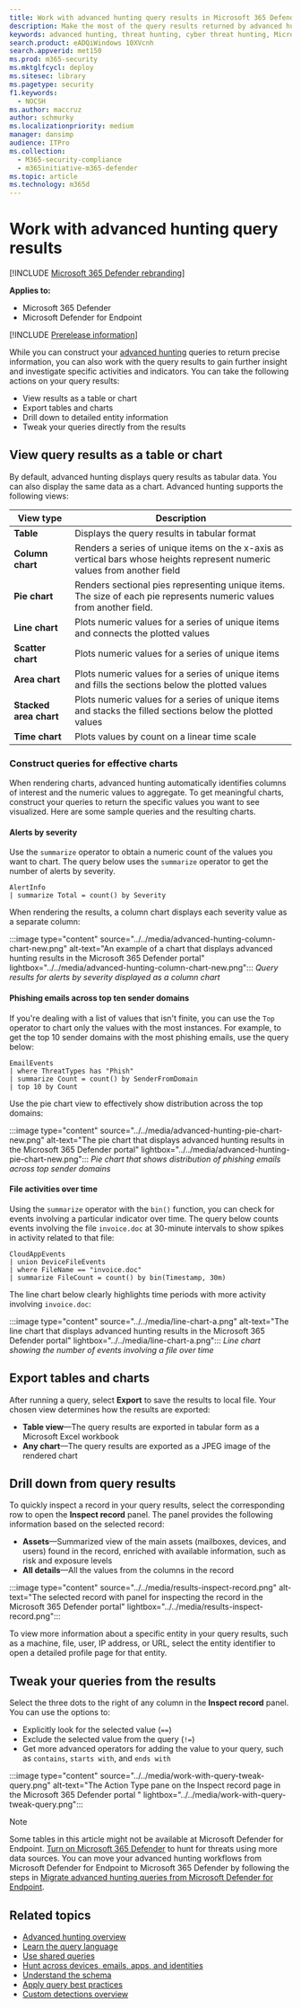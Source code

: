 ```yaml
---
title: Work with advanced hunting query results in Microsoft 365 Defender
description: Make the most of the query results returned by advanced hunting in Microsoft 365 Defender
keywords: advanced hunting, threat hunting, cyber threat hunting, Microsoft 365 Defender, microsoft 365, m365, search, query, telemetry, custom detections, schema, kusto, visualization, chart, filters, drill-down
search.product: eADQiWindows 10XVcnh
search.appverid: met150
ms.prod: m365-security
ms.mktglfcycl: deploy
ms.sitesec: library
ms.pagetype: security
f1.keywords:
  - NOCSH
ms.author: maccruz
author: schmurky
ms.localizationpriority: medium
manager: dansimp
audience: ITPro
ms.collection:
  - M365-security-compliance
  - m365initiative-m365-defender
ms.topic: article
ms.technology: m365d
---
```


# Work with advanced hunting query results

[!INCLUDE [Microsoft 365 Defender rebranding](../includes/microsoft-defender.md)]

**Applies to:**
- Microsoft 365 Defender
- Microsoft Defender for Endpoint

[!INCLUDE [Prerelease information](../includes/prerelease.md)]

While you can construct your [advanced hunting](advanced-hunting-overview.md) queries to return precise information, you can also work with the query results to gain further insight and investigate specific activities and indicators. You can take the following actions on your query results:

- View results as a table or chart
- Export tables and charts
- Drill down to detailed entity information
- Tweak your queries directly from the results

## View query results as a table or chart

By default, advanced hunting displays query results as tabular data. You can also display the same data as a chart. Advanced hunting supports the following views:

| View type | Description |
|--|--|
| **Table** | Displays the query results in tabular format |
| **Column chart** | Renders a series of unique items on the x-axis as vertical bars whose heights represent numeric values from another field |
| **Pie chart** | Renders sectional pies representing unique items. The size of each pie represents numeric values from another field. |
| **Line chart** | Plots numeric values for a series of unique items and connects the plotted values |
| **Scatter chart** | Plots numeric values for a series of unique items |
| **Area chart** | Plots numeric values for a series of unique items and fills the sections below the plotted values |
| **Stacked area chart** | Plots numeric values for a series of unique items and stacks the filled sections below the plotted values  |
| **Time chart** | Plots values by count on a linear time scale |

### Construct queries for effective charts

When rendering charts, advanced hunting automatically identifies columns of interest and the numeric values to aggregate. To get meaningful charts, construct your queries to return the specific values you want to see visualized. Here are some sample queries and the resulting charts.

#### Alerts by severity

Use the `summarize` operator to obtain a numeric count of the values you want to chart. The query below uses the `summarize` operator to get the number of alerts by severity.

```kusto
AlertInfo
| summarize Total = count() by Severity
```

When rendering the results, a column chart displays each severity value as a separate column:

:::image type="content" source="../../media/advanced-hunting-column-chart-new.png" alt-text="An example of a chart that displays advanced hunting results in the Microsoft 365 Defender portal" lightbox="../../media/advanced-hunting-column-chart-new.png":::
*Query results for alerts by severity displayed as a column chart*

#### Phishing emails across top ten sender domains

If you're dealing with a list of values that isn't finite, you can use the `Top` operator to chart only the values with the most instances. For example, to get the top 10 sender domains with the most phishing emails, use the query below:

```kusto
EmailEvents
| where ThreatTypes has "Phish"
| summarize Count = count() by SenderFromDomain
| top 10 by Count
```

Use the pie chart view to effectively show distribution across the top domains:

:::image type="content" source="../../media/advanced-hunting-pie-chart-new.png" alt-text="The pie chart that displays advanced hunting results in the Microsoft 365 Defender portal" lightbox="../../media/advanced-hunting-pie-chart-new.png":::
*Pie chart that shows distribution of phishing emails across top sender domains*

#### File activities over time
Using the `summarize` operator with the `bin()` function, you can check for events involving a particular indicator over time. The query below counts events involving the file `invoice.doc` at 30-minute intervals to show spikes in activity related to that file:

```kusto
CloudAppEvents
| union DeviceFileEvents
| where FileName == "invoice.doc"
| summarize FileCount = count() by bin(Timestamp, 30m)
```

The line chart below clearly highlights time periods with more activity involving `invoice.doc`:

:::image type="content" source="../../media/line-chart-a.png" alt-text="The line chart that displays advanced hunting results in the Microsoft 365 Defender portal" lightbox="../../media/line-chart-a.png":::
*Line chart showing the number of events involving a file over time*

## Export tables and charts

After running a query, select **Export** to save the results to local file. Your chosen view determines how the results are exported:

- **Table view**—The query results are exported in tabular form as a Microsoft Excel workbook
- **Any chart**—The query results are exported as a JPEG image of the rendered chart

## Drill down from query results

To quickly inspect a record in your query results, select the corresponding row to open the **Inspect record** panel. The panel provides the following information based on the selected record:

- **Assets**—Summarized view of the main assets (mailboxes, devices, and users) found in the record, enriched with available information, such as risk and exposure levels
- **All details**—All the values from the columns in the record

:::image type="content" source="../../media/results-inspect-record.png" alt-text="The selected record with panel for inspecting the record in the Microsoft 365 Defender portal" lightbox="../../media/results-inspect-record.png":::

To view more information about a specific entity in your query results, such as a machine, file, user, IP address, or URL, select the entity identifier to open a detailed profile page for that entity.

## Tweak your queries from the results

Select the three dots to the right of any column in the **Inspect record** panel. You can use the options to:

- Explicitly look for the selected value (`==`)
- Exclude the selected value from the query (`!=`)
- Get more advanced operators for adding the value to your query, such as `contains`, `starts with`, and `ends with`

:::image type="content" source="../../media/work-with-query-tweak-query.png" alt-text="The Action Type pane on the Inspect record page in the Microsoft 365 Defender portal " lightbox="../../media/work-with-query-tweak-query.png":::

> [!NOTE]
> Some tables in this article might not be available at Microsoft Defender for Endpoint. [Turn on Microsoft 365 Defender](m365d-enable.md) to hunt for threats using more data sources. You can move your advanced hunting workflows from Microsoft Defender for Endpoint to Microsoft 365 Defender by following the steps in [Migrate advanced hunting queries from Microsoft Defender for Endpoint](advanced-hunting-migrate-from-mde.md).

## Related topics

- [Advanced hunting overview](advanced-hunting-overview.md)
- [Learn the query language](advanced-hunting-query-language.md)
- [Use shared queries](advanced-hunting-shared-queries.md)
- [Hunt across devices, emails, apps, and identities](advanced-hunting-query-emails-devices.md)
- [Understand the schema](advanced-hunting-schema-tables.md)
- [Apply query best practices](advanced-hunting-best-practices.md)
- [Custom detections overview](custom-detections-overview.md)
